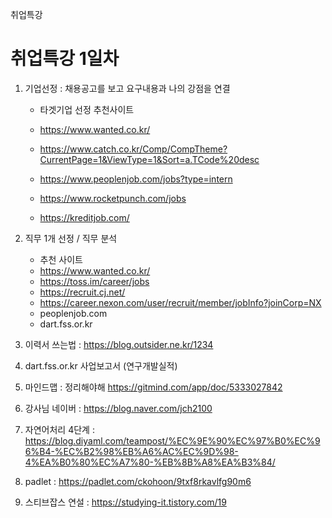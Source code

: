 취업특강

# 취업특강 1일차

1. 기업선정 : 채용공고를 보고 요구내용과 나의 강점을 연결

   - 타겟기업 선정 추천사이트

   - https://www.wanted.co.kr/
   - https://www.catch.co.kr/Comp/CompTheme?CurrentPage=1&ViewType=1&Sort=a.TCode%20desc
   - https://www.peoplenjob.com/jobs?type=intern
   - https://www.rocketpunch.com/jobs
   - https://kreditjob.com/
2. 직무 1개 선정 / 직무 분석

   - 추천 사이트
   - https://www.wanted.co.kr/
   - https://toss.im/career/jobs
   - https://recruit.cj.net/
   - https://career.nexon.com/user/recruit/member/jobInfo?joinCorp=NX
   - peoplenjob.com
   - dart.fss.or.kr
3. 이력서 쓰는법 : https://blog.outsider.ne.kr/1234
3. dart.fss.or.kr 사업보고서 (연구개발실적)
3. 마인드맵 : 정리해야해 https://gitmind.com/app/doc/5333027842
3. 강사님 네이버 : https://blog.naver.com/jch2100
3. 자연어처리 4단계 : https://blog.diyaml.com/teampost/%EC%9E%90%EC%97%B0%EC%96%B4-%EC%B2%98%EB%A6%AC%EC%9D%98-4%EA%B0%80%EC%A7%80-%EB%8B%A8%EA%B3%84/
3. padlet : https://padlet.com/ckohoon/9txf8rkavlfg90m6

9. 스티브잡스 연설 : https://studying-it.tistory.com/19
